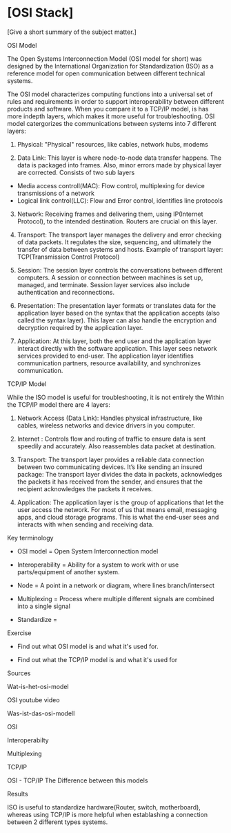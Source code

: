 # [OSI Stack]
[Give a short summary of the subject matter.]

OSI Model 

The Open Systems Interconnection Model (OSI model for short) was designed by the International Organization for Standardization (ISO) as a reference model for open communication between different technical systems. 

The OSI model characterizes computing functions into a universal set of rules and requirements in order to support interoperability between different products and software. When you compare it to a TCP/IP model, is has more indepth layers, which makes it more useful for troubleshooting. OSI model catergorizes the communications between systems into 7 different layers: 

 

1. Physical: "Physical" resources, like cables, network hubs, modems 

2. Data Link: This layer is where node-to-node data transfer happens. The data is packaged into frames. Also, minor errors made by physical layer are corrected. Consists of two sub layers 
- Media access controll(MAC): Flow control, multiplexing for device         transmissions of a network 
- Logical link control(LLC): Flow and Error control, identifies line protocols 


3. Network: Receiving frames and delivering them, using IP(Internet Protocol), to the intended destination. Routers are crucial on this layer. 

4. Transport: The transport layer manages the delivery and error checking of data packets. It regulates the size, sequencing, and ultimately the transfer of data between systems and hosts. Example of transport layer: TCP(Transmission Control Protocol) 

5. Session: The session layer controls the conversations between different computers. A session or connection between machines is set up, managed, and terminate. Session layer services also include authentication and reconnections. 

6. Presentation: The presentation layer formats or translates data for the application layer based on the syntax that the application accepts (also called the syntax layer). This layer can also handle the encryption and decryption required by the application layer. 

7. Application: At this layer, both the end user and the application layer interact directly with the software application. This layer sees network services provided to end-user. The application layer identifies communication partners, resource availability, and synchronizes communication. 

 

 

 TCP/IP Model 

While the ISO model is useful for troubleshooting, it is not entirely the Within the TCP/IP model there are 4 layers: 

1. Network Access (Data Link): Handles physical infrastructure, like cables, wireless networks and device drivers in you computer. 

2. Internet : Controls flow and routing of traffic to ensure data is sent speedily and accurately. Also reassembles data packet at destination. 

3. Transport: The transport layer provides a reliable data connection between two communicating devices. It’s like sending an insured package: The transport layer divides the data in packets, acknowledges the packets it has received from the sender, and ensures that the recipient acknowledges the packets it receives. 

4. Application: The application layer is the group of applications that let the user access the network. For most of us that means email, messaging apps, and cloud storage programs. This is what the end-user sees and interacts with when sending and receiving data. 

Key terminology 

- OSI model = Open System Interconnection model 

- Interoperability = Ability for a system to work with or use parts/equipment of another system. 

- Node = A point in a network or diagram, where lines branch/intersect 

- Multiplexing = Process where multiple different signals are combined into a single signal 

- Standardize = 

Exercise 

- Find out what OSI model is and what it's used for. 

- Find out what the TCP/IP model is and what it's used for 

Sources 

Wat-is-het-osi-model 

 OSI youtube video 

 Was-ist-das-osi-modell 

 OSI 

 Interoperabilty 

 Multiplexing 

 TCP/IP 

 OSI - TCP/IP The Difference between this models 


Results 

ISO is useful to standardize hardware(Router, switch, motherboard), whereas using TCP/IP is more helpful when establashing a connection between 2 different types systems.  